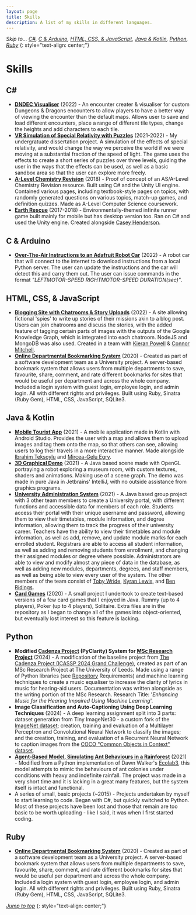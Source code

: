 ```yaml
---
layout: page
title: Skills
description: A list of my skills in different languages.
---
```


*Skip to... [C#](#C), [C & Arduino](#c--arduino), [HTML, CSS, & JavaScript](#html-css---javascript), [Java & Kotlin](#java--kotlin), [Python](#python), [Ruby](#ruby)*
{: style="text-align: center;"}

# Skills

## C#
- **[DNDEC Visualiser](https://github.com/Cameron-Leech-Thomson/dndec-visualiser)** (2022) - An encounter creater & visualiser for custom Dungeons & Dragons encounters to allow players to have a better way of viewing the encounter than the default maps. Allows user to save and load different encounters, place a range of different tile types, change the heights and add characters to each tile.
- **[VR Simulation of Special Relativity with Puzzles](https://github.com/Cameron-Leech-Thomson/dissertation-project)** (2021-2022) - My undergratuate dissertation project. A simulation of the effects of special relativity, and would change the way we perceive the world if we were moving at a substantial fraction of the speed of light. The game uses the effects to create a short series of puzzles over three levels, guiding the user in the ways that the effects can be used, as well as a basic sandbox area so that the user can explore more freely.
- **[A-Level Chemistry Revision](https://github.com/Cameron-Leech-Thomson/A-Level-Chem_Resource)** (2018) - Proof of concept of an AS/A-Level Chemistry Revision resource. Built using C# and the Unity UI engine. Contained various pages, including textbook-style pages on topics, with randomly generated questions on various topics, match-up games, and definition quizzes. Made as A-Level Computer Science coursework.
- **[Earth Rescue](https://github.com/caseyhenderson/EarthRescue)** (2017-2018) - Environmentally-themed infinite runner game built mainly for mobile but has desktop version too. Ran on C# and used the Unity engine. Created alongside [Casey Henderson](https://caseyhenderson.github.io/).

## C & Arduino
- **[Over-The-Air Instructions to an Adafruit Robot Car](https://github.com/Cameron-Leech-Thomson/OTA-Robot)** (2022) - A robot car that will connect to the internet to download instructions from a local Python server. The user can update the instructions and the car will detect this and carry them out. The user can issue commands in the format *"LEFTMOTOR-SPEED RIGHTMOTOR-SPEED DURATION(sec)"*.

## HTML, CSS, &  JavaScript
- **[Blogging Site with Chatrooms & Story Uploads](https://github.com/Cameron-Leech-Thomson/com3504-group-project)** (2022) - A site allowing fictional 'spies' to write up stories of their missions akin to a blog post. Users can join chatrooms and discuss the stories, with the added feature of tagging certain parts of images with the outputs of the Google Knowledge Graph, which is integrated into each chatroom. NodeJS and MongoDB was also used. Created in a team with [Kieran Powell](https://github.com/Kappeh) & [Connor Mitchell](https://github.com/ConnorMitchell).
- **[Online Departmental Bookmarking System](https://github.com/Cameron-Leech-Thomson/Bookmark_System)** (2020) - Created as part of a software development team as a University project. A server-based bookmark system that allows users from multiple departments to save, favourite, share, comment, and rate different bookmarks for sites that would be useful per department and across the whole company. Included a login system with guest login, employee login, and admin login. All with different rights and privileges. Built using Ruby, Sinatra (Ruby Gem), HTML, CSS, JavaScript, SQLite3. 

## Java & Kotlin
- **[Mobile Tourist App](https://github.com/Cameron-Leech-Thomson/COM31007_Group_Assignment)** (2021) - A mobile application made in Kotlin with Android Studio. Provides the user with a map and allows them to upload images and tag them onto the map, so that others can see, allowing users to log their travels in a more interactive manner. Made alongside [Ibrahim Teksoylu](https://github.com/aca19it) and [Mircea-Gelu Egry](https://github.com/MirceaEgry).
- **[3D Graphical Demo](https://github.com/Cameron-Leech-Thomson/com3503_assignment)** (2021) - A Java based scene made with OpenGL portraying a robot exploring a museum room, with custom textures, shaders and animations. Making use of a scene graph. The demo was made in pure Java in Jetbrains' IntelliJ, with no outside assistance from graphics programs.
- **[University Administration System](https://github.com/Cameron-Leech-Thomson/COM2008_Group_Project)** (2021) - A Java based group project with 3 other team members to create a University portal, with different functions and accessible data for members of each role. Students access their portal with their unique username and password, allowing them to view their timetables, module information, and degree information, allowing them to track the progress of their university career. Teachers have the ability to view their timetables and module information, as well as add, remove, and update module marks for each enrolled student. Registrars are able to access all student information, as well as adding and removing students from enrollment, and changing their assigned modules or degree where possible. Administrators are able to view and modify almost any piece of data in the database, as well as adding new modules, departments, degrees, and staff members, as well as being able to view every user of the system. The other members of the team consist of [Toby Wride](https://github.com/twride17), [Kyran Lewis](https://github.com/PurpleChilli), and [Ben Ridings](https://github.com/benzene789).
- **[Card Games](https://github.com/Cameron-Leech-Thomson/card_games)** (2020) - A small project I undertook to create text-based versions of a few card games that I enjoyed in Java. Rummy (up to 4 players), Poker (up to 4 players), Solitaire. Extra files are in the repository as I began to change all of the games into object-oriented, but eventually lost interest so this feature is lacking.

## Python
- **Modified [Cadenza Project](https://cadenzachallenge.org/docs/icassp_2024/take_part/download) (PyClarity) System for [MSc Research Project](https://github.com/Cameron-Leech-Thomson/cadenza-project-msc)** (2024) - A modification of the baseline project from [The Cadenza Project (ICASSP 2024 Grand Challenge)](https://cadenzachallenge.org/docs/icassp_2024/intro), created as part of an MSc Research Project at The University of Leeds. Made using a range of Python libraries (see [Repository](https://github.com/Cameron-Leech-Thomson/cadenza-project-msc) Requirements) and machine learning techniques to create a music equaliser to increase the clarity of lyrics in music for hearing-aid users. Documentation was written alongside as the writing portion of the MSc Research. Research Title: '*Enhancing Music for the Hearing Impaired Using Machine Learning*'.
- **Image Classification and Auto-Captioning Using Deep Learning Techniques** (2024) - A deep learning assignment split into 3 parts: dataset generation from Tiny ImageNet30 - a custom fork of the [ImageNet dataset](https://www.image-net.org/update-mar-11-2021.php); creation, training and evaluation of a Multilayer Perceptron and Convolutional Neural Network to classify the images; and the creation, training, and evaluation of a Recurrent Neural Network to caption images from the [COCO "Common Objects in Context" dataset](https://cocodataset.org/).
- **[Agent-Based Model, Simulating Ant Behaviours in a Rainforest](https://github.com/aung9htet/com3001_project)** (2021) - Modified from a Python implementation of Dawn Walker's [Ecolab3](https://github.com/lionfish0/ecolab3), this model attempts to mimic the behaviours of ant colonies under conditions with heavy and indefinite rainfall. The project was made in a very short time and it is lacking in a great many features, but the system itself is intact and functional. 
- A series of small, basic projects (~2015) - Projects undertaken by myself to start learning to code. Began with C#, but quickly switched to Python. Most of these projects have been lost and those that remain are too basic to be worth uploading - like I said, it was when I first started coding.

## Ruby
- **[Online Departmental Bookmarking System](https://github.com/Cameron-Leech-Thomson/Bookmark_System)** (2020) - Created as part of a software development team as a University project. A server-based bookmark system that allows users from multiple departments to save, favourite, share, comment, and rate different bookmarks for sites that would be useful per department and across the whole company. Included a login system with guest login, employee login, and admin login. All with different rights and privileges. Built using Ruby, Sinatra (Ruby Gem), HTML, CSS, JavaScript, SQLite3. 

*[Jump to top](#skills)*
{: style="text-align: center;"}
